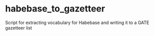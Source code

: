 # habebase_to_gazetteer
Script for extracting vocabulary for Habebase and writing it to a GATE gazetteer list
